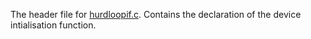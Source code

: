 
The header file for [hurdloopif.c](../../../netif/hurdloopif.c). Contains the declaration of the device intialisation function.